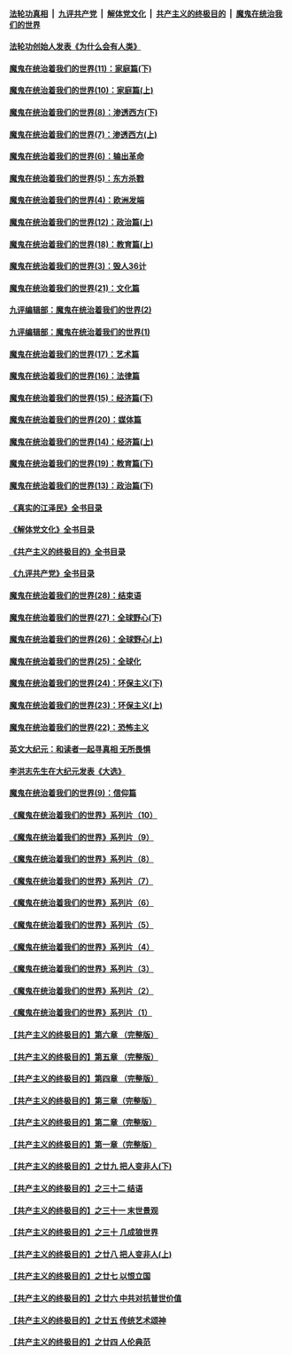 ####  [法轮功真相](../../../../basic/blob/master/README.md?t=02131212) &nbsp;|&nbsp; [九评共产党](../../../../9ping.md/blob/master/README.md?t=02131212) &nbsp;|&nbsp; [解体党文化](../../../../jtdwh.md/blob/master/README.md?t=02131212)  &nbsp;|&nbsp; [共产主义的终极目的](../../../../gczydzjmd.md/blob/master/README.md?t=02131212) &nbsp;|&nbsp; [魔鬼在统治我们的世界](../../../../mgztzwmdsj.md/blob/master/README.md?t=02131212) 

#### [法轮功创始人发表《为什么会有人类》](../pages/nsc422/n13912117.md?t=02131212) 

#### [魔鬼在统治着我们的世界(11)：家庭篇(下)](../pages/nsc422/n10440961.md?t=02131212) 

#### [魔鬼在统治着我们的世界(10)：家庭篇(上)](../pages/nsc422/n10435448.md?t=02131212) 

#### [魔鬼在统治着我们的世界(8)：渗透西方(下)](../pages/nsc422/n10429603.md?t=02131212) 

#### [魔鬼在统治着我们的世界(7)：渗透西方(上)](../pages/nsc422/n10426013.md?t=02131212) 

#### [魔鬼在统治着我们的世界(6)：输出革命](../pages/nsc422/n10421536.md?t=02131212) 

#### [魔鬼在统治着我们的世界(5)：东方杀戮](../pages/nsc422/n10417707.md?t=02131212) 

#### [魔鬼在统治着我们的世界(4)：欧洲发端](../pages/nsc422/n10414890.md?t=02131212) 

#### [魔鬼在统治着我们的世界(12)：政治篇(上)](../pages/nsc422/n10444576.md?t=02131212) 

#### [魔鬼在统治着我们的世界(18)：教育篇(上)](../pages/nsc422/n10526970.md?t=02131212) 

#### [魔鬼在统治着我们的世界(3)：毁人36计](../pages/nsc422/n10411583.md?t=02131212) 

#### [魔鬼在统治着我们的世界(21)：文化篇](../pages/nsc422/n10597706.md?t=02131212) 

#### [九评编辑部：魔鬼在统治着我们的世界(2)](../pages/nsc422/n10410036.md?t=02131212) 

#### [九评编辑部：魔鬼在统治着我们的世界(1)](../pages/nsc422/n10406825.md?t=02131212) 

#### [魔鬼在统治着我们的世界(17)：艺术篇](../pages/nsc422/n10499093.md?t=02131212) 

#### [魔鬼在统治着我们的世界(16)：法律篇](../pages/nsc422/n10485969.md?t=02131212) 

#### [魔鬼在统治着我们的世界(15)：经济篇(下)](../pages/nsc422/n10469975.md?t=02131212) 

#### [魔鬼在统治着我们的世界(20)：媒体篇](../pages/nsc422/n10586579.md?t=02131212) 

#### [魔鬼在统治着我们的世界(14)：经济篇(上)](../pages/nsc422/n10457370.md?t=02131212) 

#### [魔鬼在统治着我们的世界(19)：教育篇(下)](../pages/nsc422/n10564808.md?t=02131212) 

#### [魔鬼在统治着我们的世界(13)：政治篇(下)](../pages/nsc422/n10448270.md?t=02131212) 

#### [《真实的江泽民》全书目录](../pages/nsc422/n13721399.md?t=02131212) 

#### [《解体党文化》全书目录](../pages/nsc422/n13721157.md?t=02131212) 

#### [《共产主义的终极目的》全书目录](../pages/nsc422/n13721048.md?t=02131212) 

#### [《九评共产党》全书目录](../pages/nsc422/n13708085.md?t=02131212) 

#### [魔鬼在统治着我们的世界(28)：结束语](../pages/nsc422/n10936246.md?t=02131212) 

#### [魔鬼在统治着我们的世界(27)：全球野心(下)](../pages/nsc422/n10928319.md?t=02131212) 

#### [魔鬼在统治着我们的世界(26)：全球野心(上)](../pages/nsc422/n10900318.md?t=02131212) 

#### [魔鬼在统治着我们的世界(25)：全球化](../pages/nsc422/n10788205.md?t=02131212) 

#### [魔鬼在统治着我们的世界(24)：环保主义(下)](../pages/nsc422/n10695307.md?t=02131212) 

#### [魔鬼在统治着我们的世界(23)：环保主义(上)](../pages/nsc422/n10688613.md?t=02131212) 

#### [魔鬼在统治着我们的世界(22)：恐怖主义](../pages/nsc422/n10614727.md?t=02131212) 

#### [英文大纪元：和读者一起寻真相 无所畏惧](../pages/nsc422/n12542027.md?t=02131212) 

#### [李洪志先生在大纪元发表《大选》](../pages/nsc422/n12534746.md?t=02131212) 

#### [魔鬼在统治着我们的世界(9)：信仰篇](../pages/nsc422/n10432159.md?t=02131212) 

#### [《魔鬼在统治着我们的世界》系列片（10）](../pages/nsc422/n12292670.md?t=02131212) 

#### [《魔鬼在统治着我们的世界》系列片（9）](../pages/nsc422/n12290859.md?t=02131212) 

#### [《魔鬼在统治着我们的世界》系列片（8）](../pages/nsc422/n12287445.md?t=02131212) 

#### [《魔鬼在统治着我们的世界》系列片（7）](../pages/nsc422/n12283425.md?t=02131212) 

#### [《魔鬼在统治着我们的世界》系列片（6）](../pages/nsc422/n12282314.md?t=02131212) 

#### [《魔鬼在统治着我们的世界》系列片（5）](../pages/nsc422/n12281419.md?t=02131212) 

#### [《魔鬼在统治着我们的世界》系列片（4）](../pages/nsc422/n12274024.md?t=02131212) 

#### [《魔鬼在统治着我们的世界》系列片（3）](../pages/nsc422/n12271322.md?t=02131212) 

#### [《魔鬼在统治着我们的世界》系列片（2）](../pages/nsc422/n12269049.md?t=02131212) 

#### [《魔鬼在统治着我们的世界》系列片（1）](../pages/nsc422/n12267575.md?t=02131212) 

#### [【共产主义的终极目的】第六章 （完整版）](../pages/nsc422/n11428913.md?t=02131212) 

#### [【共产主义的终极目的】第五章 （完整版）](../pages/nsc422/n11428912.md?t=02131212) 

#### [【共产主义的终极目的】第四章 （完整版）](../pages/nsc422/n11428907.md?t=02131212) 

#### [【共产主义的终极目的】第三章（完整版）](../pages/nsc422/n11428848.md?t=02131212) 

#### [【共产主义的终极目的】第二章（完整版）](../pages/nsc422/n11428831.md?t=02131212) 

#### [【共产主义的终极目的】第一章（完整版）](../pages/nsc422/n11417651.md?t=02131212) 

#### [【共产主义的终极目的】之廿九 把人变非人(下)](../pages/nsc422/n11344140.md?t=02131212) 

#### [【共产主义的终极目的】之三十二 结语](../pages/nsc422/n11360535.md?t=02131212) 

#### [【共产主义的终极目的】之三十一 末世景观](../pages/nsc422/n11351129.md?t=02131212) 

#### [【共产主义的终极目的】之三十 几成狼世界](../pages/nsc422/n11348280.md?t=02131212) 

#### [【共产主义的终极目的】之廿八 把人变非人(上)](../pages/nsc422/n11340492.md?t=02131212) 

#### [【共产主义的终极目的】之廿七 以恨立国](../pages/nsc422/n11336944.md?t=02131212) 

#### [【共产主义的终极目的】之廿六 中共对抗普世价值](../pages/nsc422/n11324785.md?t=02131212) 

#### [【共产主义的终极目的】之廿五 传统艺术颂神](../pages/nsc422/n11296396.md?t=02131212) 

#### [【共产主义的终极目的】之廿四 人伦典范](../pages/nsc422/n11296397.md?t=02131212) 


